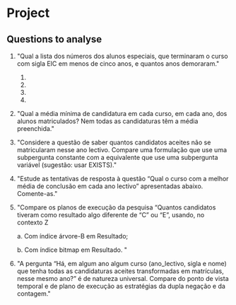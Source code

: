 # Project

## Questions to analyse

1. "Qual a lista dos números dos alunos especiais, que terminaram o curso com sigla EIC em menos de cinco
anos, e quantos anos demoraram."

    1.
    2.
    3.
    4.

2. "Qual a média mínima de candidatura em cada curso, em cada ano, dos alunos matriculados? Nem todas
as candidaturas têm a média preenchida."


3. "Considere a questão de saber quantos candidatos aceites não se matricularam nesse ano lectivo. Compare
uma formulação que use uma subpergunta constante com a equivalente que use uma subpergunta variável
(sugestão: usar EXISTS)."


4. "Estude as tentativas de resposta à questão “Qual o curso com a melhor média de conclusão em cada ano
lectivo” apresentadas abaixo. Comente-as."


5. "Compare os planos de execução da pesquisa “Quantos candidatos tiveram como resultado algo diferente de “C” ou “E”, usando, no contexto Z

    a. Com índice árvore-B em Resultado;

    b. Com índice bitmap em Resultado. "


6. "A pergunta “Há, em algum ano algum curso (ano_lectivo, sigla e nome) que tenha todas as candidaturas
aceites transformadas em matrículas, nesse mesmo ano?” é de natureza universal. Compare do ponto de
vista temporal e de plano de execução as estratégias da dupla negação e da contagem."

